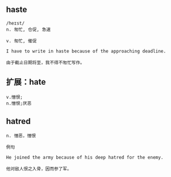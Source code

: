## haste 
```
/heɪst/
n. 匆忙, 仓促, 急速

v. 匆忙, 催促

I have to write in haste because of the approaching deadline.

由于截止日期将至，我不得不匆忙写作。
```

## 扩展：hate
```
v.憎恨;
n.憎恨;厌恶
```
## hatred
```
n. 憎恶，憎恨

例句

He joined the army because of his deep hatred for the enemy.

他对敌人恨之入骨，因而参了军。
```